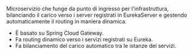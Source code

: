 Microservizio che funge da punto di ingresso per l'infrastruttura, bilanciando il carico verso i server registrati in
EurekaServer e gestendo automaticamente il routing in maniera dinamica.

- È basato su Spring Cloud Gateway.
- Fa routing dinamico verso i servizi registrati su Eureka.
- Fa bilanciamento del carico automatico tra le istanze dei servizi.